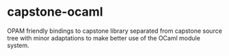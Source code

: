 # capstone-ocaml

OPAM friendly bindings to capstone library separated from capstone source tree
with minor adaptations to make better use of the OCaml module system.
